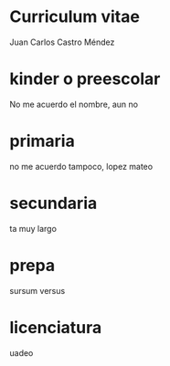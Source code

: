 # Curriculum vitae
Juan Carlos Castro Méndez

# kinder o preescolar
No me acuerdo el nombre, aun no

# primaria
no me acuerdo tampoco, lopez mateo

# secundaria
ta muy largo

# prepa
sursum versus

# licenciatura
uadeo
